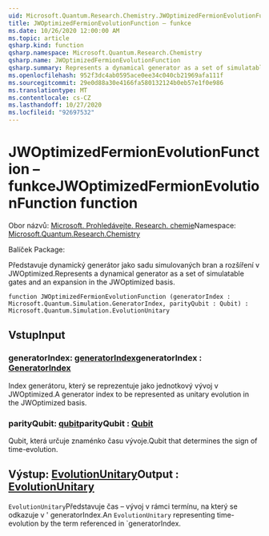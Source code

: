 ```yaml
---
uid: Microsoft.Quantum.Research.Chemistry.JWOptimizedFermionEvolutionFunction
title: JWOptimizedFermionEvolutionFunction – funkce
ms.date: 10/26/2020 12:00:00 AM
ms.topic: article
qsharp.kind: function
qsharp.namespace: Microsoft.Quantum.Research.Chemistry
qsharp.name: JWOptimizedFermionEvolutionFunction
qsharp.summary: Represents a dynamical generator as a set of simulatable gates and an expansion in the JWOptimized basis.
ms.openlocfilehash: 952f3dc4ab0595ace0ee34c040cb21969afa111f
ms.sourcegitcommit: 29e0d88a30e4166fa580132124b0eb57e1f0e986
ms.translationtype: MT
ms.contentlocale: cs-CZ
ms.lasthandoff: 10/27/2020
ms.locfileid: "92697532"
---
```

# <a name="jwoptimizedfermionevolutionfunction-function"></a><span data-ttu-id="7bfba-102">JWOptimizedFermionEvolutionFunction – funkce</span><span class="sxs-lookup"><span data-stu-id="7bfba-102">JWOptimizedFermionEvolutionFunction function</span></span>

<span data-ttu-id="7bfba-103">Obor názvů: [Microsoft. Prohledávejte. Research. chemie](xref:Microsoft.Quantum.Research.Chemistry)</span><span class="sxs-lookup"><span data-stu-id="7bfba-103">Namespace: [Microsoft.Quantum.Research.Chemistry](xref:Microsoft.Quantum.Research.Chemistry)</span></span>

<span data-ttu-id="7bfba-104">Balíček [](https://nuget.org/packages/)</span><span class="sxs-lookup"><span data-stu-id="7bfba-104">Package: [](https://nuget.org/packages/)</span></span>


<span data-ttu-id="7bfba-105">Představuje dynamický generátor jako sadu simulovaných bran a rozšíření v JWOptimized.</span><span class="sxs-lookup"><span data-stu-id="7bfba-105">Represents a dynamical generator as a set of simulatable gates and an expansion in the JWOptimized basis.</span></span>

```qsharp
function JWOptimizedFermionEvolutionFunction (generatorIndex : Microsoft.Quantum.Simulation.GeneratorIndex, parityQubit : Qubit) : Microsoft.Quantum.Simulation.EvolutionUnitary
```


## <a name="input"></a><span data-ttu-id="7bfba-106">Vstup</span><span class="sxs-lookup"><span data-stu-id="7bfba-106">Input</span></span>

### <a name="generatorindex--generatorindex"></a><span data-ttu-id="7bfba-107">generatorIndex: [generatorIndex](xref:Microsoft.Quantum.Simulation.GeneratorIndex)</span><span class="sxs-lookup"><span data-stu-id="7bfba-107">generatorIndex : [GeneratorIndex](xref:Microsoft.Quantum.Simulation.GeneratorIndex)</span></span>

<span data-ttu-id="7bfba-108">Index generátoru, který se reprezentuje jako jednotkový vývoj v JWOptimized.</span><span class="sxs-lookup"><span data-stu-id="7bfba-108">A generator index to be represented as unitary evolution in the JWOptimized basis.</span></span>


### <a name="parityqubit--qubit"></a><span data-ttu-id="7bfba-109">parityQubit: [qubit](xref:microsoft.quantum.lang-ref.qubit)</span><span class="sxs-lookup"><span data-stu-id="7bfba-109">parityQubit : [Qubit](xref:microsoft.quantum.lang-ref.qubit)</span></span>

<span data-ttu-id="7bfba-110">Qubit, která určuje znaménko času vývoje.</span><span class="sxs-lookup"><span data-stu-id="7bfba-110">Qubit that determines the sign of time-evolution.</span></span>



## <a name="output--evolutionunitary"></a><span data-ttu-id="7bfba-111">Výstup: [EvolutionUnitary](xref:Microsoft.Quantum.Simulation.EvolutionUnitary)</span><span class="sxs-lookup"><span data-stu-id="7bfba-111">Output : [EvolutionUnitary](xref:Microsoft.Quantum.Simulation.EvolutionUnitary)</span></span>

<span data-ttu-id="7bfba-112">`EvolutionUnitary`Představuje čas – vývoj v rámci termínu, na který se odkazuje v ' generatorIndex.</span><span class="sxs-lookup"><span data-stu-id="7bfba-112">An `EvolutionUnitary` representing time-evolution by the term referenced in \`generatorIndex.</span></span>